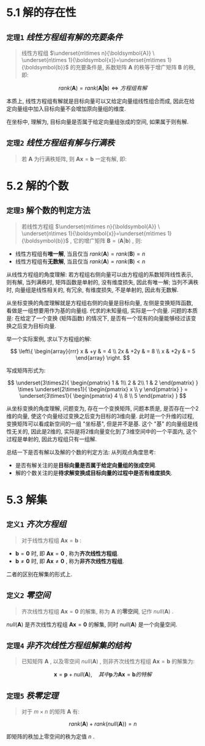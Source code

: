 # 5.1 解的存在性

## `定理1` $线性方程组有解的充要条件$

> 线性方程组 $\underset{m\times n}{\boldsymbol{A}} \ \underset{n\times 1}{\boldsymbol{x}}=\underset{m\times 1}{\boldsymbol{b}}$ 的充要条件是, 系数矩阵 $\boldsymbol{A}$ 的秩等于增广矩阵 $\boldsymbol{B}$ 的秩, 即:

$$
rank(\boldsymbol{A}) = rank(\boldsymbol{A|b}) \iff 方程组有解
$$

本质上, 线性方程组有解就是目标向量可以又给定向量组线性组合而成, 因此在给定向量组中加入目标向量不会增加原向量组的维度.

在坐标中, 理解为, 目标向量是否属于给定向量组张成的空间, 如果属于则有解.


## `定理2` $线性方程组有解与行满秩$

> 若 $\boldsymbol{A}$ 为行满秩矩阵, 则 $\boldsymbol{A}\boldsymbol{x}=\boldsymbol{b}$ 一定有解, 即:


# 5.2 解的个数  

## `定理3` 解个数的判定方法

> 若线性方程组 $\underset{m\times n}{\boldsymbol{A}} \ \underset{n\times 1}{\boldsymbol{x}}=\underset{m\times 1}{\boldsymbol{b}}$ , 它的增广矩阵 $\boldsymbol{B}=(\boldsymbol{A}|\boldsymbol{b})$ , 则:

- 线性方程组有**唯一解**, 当且仅当 $rank(\boldsymbol{A}) = rank(\boldsymbol{B}) = n$ 
- 线性方程组有**无数解**, 当且仅当 $rank(\boldsymbol{A}) = rank(\boldsymbol{B}) < n$ 

从线性方程组的角度理解: 若方程组右侧向量可以由方程组的系数矩阵线性表示, 则有解, 当列满秩时, 矩阵函数是单射的, 没有维度损失, 因此有唯一解; 当列不满秩时, 向量组是线性相关的, 有冗余, 有维度损失, 不是单射的, 因此有无数解.

从坐标变换的角度理解就是方程组右侧的向量是目标向量, 左侧是变换矩阵函数, 看做是一组想要用作为基的向量组. 代求的未知量组, 实际是一个向量. 问题的本质是: 在给定了一个变换 (矩阵函数) 的情况下, 是否有一个现有的向量能够经过该变换之后变为目标向量. 

举一个实际案例, 求以下方程组的解:

$$
\left\{
\begin{array}{rrr}
x & +y & = 4 \\ 
2x & +2y & = 8 \\
x & +2y & = 5
\end{array}
\right.
$$

写成矩阵形式为:

$$
\underset{3\times2}{
\begin{pmatrix}
1 & 1\\
2 & 2\\
1 & 2
\end{pmatrix}
} \times 
\underset{2\times1}{
\begin{pmatrix}
x \\
y
\end{pmatrix}
} = 
\underset{3\times1}{
\begin{pmatrix}
4 \\
8 \\
5
\end{pmatrix}
}
$$

从坐标变换的角度理解, 问题变为, 存在一个变换矩阵, 问题本质是, 是否存在一个2维的向量, 使这个向量经过变换之后变为目标的3维向量. 此时是一个升维的过程, 变换矩阵可以看成新空间的一组 "坐标基", 但是并不是基. 这个 "基" 的向量组是线性无关的, 因此是2维的, 实际是将2维向量变化到了3维空间中的一个平面内, 这个过程是单射的, 因此方程组只有一组解.


总结一下是否有解以及解的个数的判定方法:
从列观点角度思考:
- 是否有解关注的是**目标向量是否属于给定向量组的张成空间**.
- 解的个数关注的是**待求解变换成目标向量的过程中是否有维度损失**.


# 5.3 解集

## `定义1` $齐次方程组$

> 对于线性方程组 $\boldsymbol{A}\boldsymbol{x} = \boldsymbol{b}$ :

- $\boldsymbol{b} = \boldsymbol{0}$ 时, 即 $\boldsymbol{A}\boldsymbol{x} = \boldsymbol{0}$ , 称为**齐次线性方程组**.
- $\boldsymbol{b} \neq \boldsymbol{0}$ 时, 即 $\boldsymbol{A}\boldsymbol{x} \neq \boldsymbol{0}$ , 称为**非齐次线性方程组**.

二者的区别在解集的形式上.


## `定义2` $零空间$

> 齐次线性方程组 $\boldsymbol{A}\boldsymbol{x} = \boldsymbol{0}$ 的解集, 称为 $\boldsymbol{A}$ 的**零空间**, 记作 $null(\boldsymbol{A})$ .

$null(\boldsymbol{A})$ 是齐次线性方程组 $\boldsymbol{A}\boldsymbol{x} = \boldsymbol{0}$ 的解集, 同时 $null(\boldsymbol{A})$ 是一个向量空间.


## `定理4` $非齐次线性方程组解集的结构$

> 已知矩阵 $\boldsymbol{A}$ , 以及零空间 $null(\boldsymbol{A})$ , 则非齐次线性方程组 $\boldsymbol{A}\boldsymbol{x} = \boldsymbol{b}$ 的解集为:

$$
\boldsymbol{x} = \boldsymbol{p} + null(\boldsymbol{A}),\quad 其中\boldsymbol{p}为\boldsymbol{A}\boldsymbol{x} = \boldsymbol{b}的特解
$$


## `定理5` $秩零定理$

> 对于 $m \times n$ 的矩阵 $\boldsymbol{A}$ 有:

$$
rank(\boldsymbol{A}) + rank(null(\boldsymbol{A})) = n
$$

即矩阵的秩加上零空间的秩为定值 $n$ .

